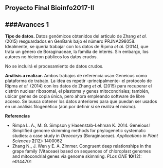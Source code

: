 ## Proyecto Final Bioinfo2017-II

###Avances 1
---
**Tipo de datos.** Datos genómicos obtenidos del artículo de Zhang *et al.* (2015) resguardados en GenBank bajo el número PRJNA298058. 
Idealmente, se quería trabajar con los datos de Ripma *et al.* (2014), que trata un género de Boraginaceae, la familia de interés. Sin embargo, los autores no hicieron públicos los datos crudos. 

No se incluirá el procesamiento de datos crudos.

**Análisis a realizar.** Ambos trabajos de referencia usan Geneious como plataforma de trabajo. La idea es repetir  -principalmente- el protocolo de Ripma *et al.* (2014) con los datos de Zhang *et al.* (2015) para recuperar el cistrón nuclear ribosomal, el plastoma y genes mitocondriales; también, ubicar genes de copia única, pero ahora empleando software de libre acceso. Se busca obtener los datos anteriores para que puedan ser usados en un análisis filogenético (aún por definir si se realiza el mismo).



**Referencias**

+ Rimpa L. A., M. G. Simpson y Hasenstab-Lehman K. 2014. Geneious! Simplified genome skimming methods for phylogenetic systematic studies: a case study in *Oreocarya* (Boraginaceae). _Applications in Plant Sciences_ **2**(12): 1400062
+ Zhang N., J. Wen y E. A. Zimmer. Congruent deep relationships in the grape family (Vitaceae) based on sequences of chloroplast genomes and mitocondrial genes via genome skimming.  _PLos_ _ONE_  **10**(12): e0144701